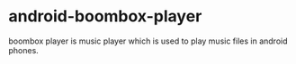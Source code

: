 # android-boombox-player
boombox player is music player which is used to play music files in android phones.
